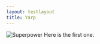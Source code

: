 ```yaml
---
layout: testlayout
title: Yarp
---
```


![Superpower]({{site.github.url}}/assets/superpower.png)
Here is the first one.
